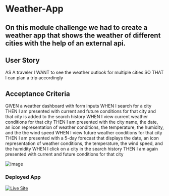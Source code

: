 # Weather-App

## On this module challenge we had to create a weather app that shows the weather of different cities with the help of an external api.

## User Story
AS A traveler
I WANT to see the weather outlook for multiple cities
SO THAT I can plan a trip accordingly

## Acceptance Criteria
GIVEN a weather dashboard with form inputs
WHEN I search for a city
THEN I am presented with current and future conditions for that city and that city is added to the search history
WHEN I view current weather conditions for that city
THEN I am presented with the city name, the date, an icon representation of weather conditions, the temperature, the humidity, and the the wind speed
WHEN I view future weather conditions for that city
THEN I am presented with a 5-day forecast that displays the date, an icon representation of weather conditions, the temperature, the wind speed, and the humidity
WHEN I click on a city in the search history
THEN I am again presented with current and future conditions for that city

![image](https://user-images.githubusercontent.com/123011718/234172048-c11cd5df-05fc-46fb-8108-c3cd5a3b82fb.png)

### Deployed App
<a href="https://eduardopinedah.github.io/Weather-App/"><img src="https://img.shields.io/badge/- See Live Site-success?style=for-the-badge"  alt="Live Site" /></a>

